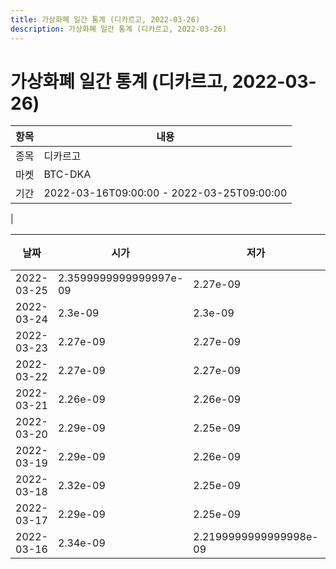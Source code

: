 ```yaml
---
title: 가상화폐 일간 통계 (디카르고, 2022-03-26)
description: 가상화폐 일간 통계 (디카르고, 2022-03-26)
---
```


가상화폐 일간 통계 (디카르고, 2022-03-26)
===

|항목|내용|
|--|--|
|종목|디카르고|
|마켓|BTC-DKA|\i|종류|일 단위 캔들|
|기간|2022-03-16T09:00:00 - 2022-03-25T09:00:00
|

|날짜|시가|저가|고가|종가|비고|
|--|--|--|--|--|--|
|2022-03-25|2.3599999999999997e-09|2.27e-09|2.3599999999999997e-09|2.34e-09|    |
|2022-03-24|2.3e-09|2.3e-09|2.3700000000000003e-09|2.3599999999999997e-09|    |
|2022-03-23|2.27e-09|2.27e-09|2.3e-09|2.27e-09|    |
|2022-03-22|2.27e-09|2.27e-09|2.27e-09|2.27e-09|    |
|2022-03-21|2.26e-09|2.26e-09|2.29e-09|2.27e-09|    |
|2022-03-20|2.29e-09|2.25e-09|2.29e-09|2.25e-09|    |
|2022-03-19|2.29e-09|2.26e-09|2.29e-09|2.29e-09|    |
|2022-03-18|2.32e-09|2.25e-09|2.32e-09|2.25e-09|    |
|2022-03-17|2.29e-09|2.25e-09|2.29e-09|2.25e-09|    |
|2022-03-16|2.34e-09|2.2199999999999998e-09|2.3599999999999997e-09|2.29e-09|    |
